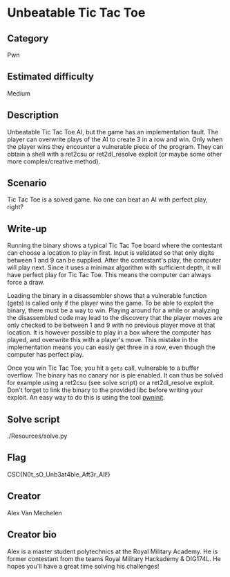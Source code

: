# Unbeatable Tic Tac Toe

## Category
Pwn

## Estimated difficulty
Medium

## Description
Unbeatable Tic Tac Toe AI, but the game has an implementation fault. The player can overwrite plays of the AI to create 3 in a row and win. Only when the player wins they encounter a vulnerable piece of the program. They can obtain a shell with a ret2csu or ret2dl_resolve exploit (or maybe some other more complex/creative method).

## Scenario
Tic Tac Toe is a solved game. No one can beat an AI with perfect play, right?

## Write-up
Running the binary shows a typical Tic Tac Toe board where the contestant can choose a location to play in first. Input is validated so that only digits between 1 and 9 can be supplied. After the contestant's play, the computer will play next. Since it uses a minimax algorithm with sufficient depth, it will have perfect play for Tic Tac Toe. This means the computer can always force a draw.

Loading the binary in a disassembler shows that a vulnerable function (gets) is called only if the player wins the game. To be able to exploit the binary, there must be a way to win. Playing around for a while or analyzing the disassembled code may lead to the discovery that the player moves are only checked to be between 1 and 9 with no previous player move at that location. It is however possible to play in a box where the computer has played, and overwrite this with a player's move. This mistake in the implementation means you can easily get three in a row, even though the computer has perfect play.

Once you win Tic Tac Toe, you hit a `gets` call, vulnerable to a buffer overflow. The binary has no canary nor is pie enabled. It can thus be solved for example using a ret2csu (see solve script) or a ret2dl_resolve exploit.
Don't forget to link the binary to the provided libc before writing your exploit. An easy way to do this is using the tool [pwninit](https://github.com/io12/pwninit).

## Solve script
./Resources/solve.py

## Flag
CSC{N0t_sO_Unb3at4ble_Aft3r_All!}

## Creator
Alex Van Mechelen

## Creator bio
Alex is a master student polytechnics at the Royal Military Academy. He is former contestant from the teams Royal Military Hackademy & DIG174L. He hopes you'll have a great time solving his challenges!